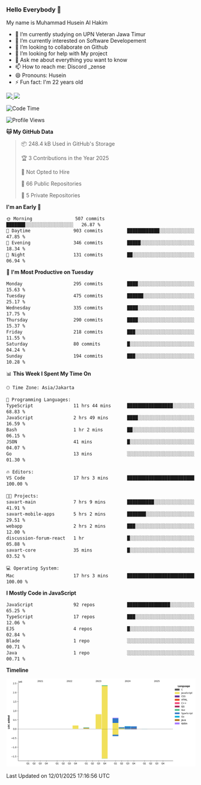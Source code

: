 ### Hello Everybody 👋

My name is Muhammad Husein Al Hakim

- 🔭 I’m currently studying on UPN Veteran Jawa Timur
- 🌱 I’m currently interested on Software Developement
- 👯 I’m looking to collaborate on Github
- 🤔 I’m looking for help with My project
- 💬 Ask me about everything you want to know
- 📫 How to reach me: Discord _zense
- 😄 Pronouns: Husein
- ⚡ Fun fact: I'm 22 years old

<p align="left">
<a href="https://github.com/huseinhq">
  <img height="180em" src="https://github-readme-stats-eight-theta.vercel.app/api?username=huseinhq&show_icons=true&theme=algolia&include_all_commits=true&count_private=true"/>
  <img height="180em" src="https://github-readme-stats-eight-theta.vercel.app/api/top-langs/?username=huseinhq&layout=compact&langs_count=8&theme=algolia"/>
</a>
</p>

<!--START_SECTION:waka-->
![Code Time](http://img.shields.io/badge/Code%20Time-1%2C746%20hrs%204%20mins-blue)

![Profile Views](http://img.shields.io/badge/Profile%20Views-0-blue)

**🐱 My GitHub Data** 

> 📦 248.4 kB Used in GitHub's Storage 
 > 
> 🏆 3 Contributions in the Year 2025
 > 
> 🚫 Not Opted to Hire
 > 
> 📜 66 Public Repositories 
 > 
> 🔑 5 Private Repositories 
 > 
**I'm an Early 🐤** 

```text
🌞 Morning                507 commits         ███████░░░░░░░░░░░░░░░░░░   26.87 % 
🌆 Daytime                903 commits         ████████████░░░░░░░░░░░░░   47.85 % 
🌃 Evening                346 commits         █████░░░░░░░░░░░░░░░░░░░░   18.34 % 
🌙 Night                  131 commits         ██░░░░░░░░░░░░░░░░░░░░░░░   06.94 % 
```
📅 **I'm Most Productive on Tuesday** 

```text
Monday                   295 commits         ████░░░░░░░░░░░░░░░░░░░░░   15.63 % 
Tuesday                  475 commits         ██████░░░░░░░░░░░░░░░░░░░   25.17 % 
Wednesday                335 commits         ████░░░░░░░░░░░░░░░░░░░░░   17.75 % 
Thursday                 290 commits         ████░░░░░░░░░░░░░░░░░░░░░   15.37 % 
Friday                   218 commits         ███░░░░░░░░░░░░░░░░░░░░░░   11.55 % 
Saturday                 80 commits          █░░░░░░░░░░░░░░░░░░░░░░░░   04.24 % 
Sunday                   194 commits         ███░░░░░░░░░░░░░░░░░░░░░░   10.28 % 
```


📊 **This Week I Spent My Time On** 

```text
🕑︎ Time Zone: Asia/Jakarta

💬 Programming Languages: 
TypeScript               11 hrs 44 mins      █████████████████░░░░░░░░   68.83 % 
JavaScript               2 hrs 49 mins       ████░░░░░░░░░░░░░░░░░░░░░   16.59 % 
Bash                     1 hr 2 mins         ██░░░░░░░░░░░░░░░░░░░░░░░   06.15 % 
JSON                     41 mins             █░░░░░░░░░░░░░░░░░░░░░░░░   04.07 % 
Go                       13 mins             ░░░░░░░░░░░░░░░░░░░░░░░░░   01.30 % 

🔥 Editors: 
VS Code                  17 hrs 3 mins       █████████████████████████   100.00 % 

🐱‍💻 Projects: 
savart-main              7 hrs 9 mins        ██████████░░░░░░░░░░░░░░░   41.91 % 
savart-mobile-apps       5 hrs 2 mins        ███████░░░░░░░░░░░░░░░░░░   29.51 % 
webapp                   2 hrs 2 mins        ███░░░░░░░░░░░░░░░░░░░░░░   12.00 % 
discussion-forum-react   1 hr                █░░░░░░░░░░░░░░░░░░░░░░░░   05.88 % 
savart-core              35 mins             █░░░░░░░░░░░░░░░░░░░░░░░░   03.52 % 

💻 Operating System: 
Mac                      17 hrs 3 mins       █████████████████████████   100.00 % 
```

**I Mostly Code in JavaScript** 

```text
JavaScript               92 repos            ████████████████░░░░░░░░░   65.25 % 
TypeScript               17 repos            ███░░░░░░░░░░░░░░░░░░░░░░   12.06 % 
EJS                      4 repos             █░░░░░░░░░░░░░░░░░░░░░░░░   02.84 % 
Blade                    1 repo              ░░░░░░░░░░░░░░░░░░░░░░░░░   00.71 % 
Java                     1 repo              ░░░░░░░░░░░░░░░░░░░░░░░░░   00.71 % 
```



**Timeline**

![Lines of Code chart](https://raw.githubusercontent.com/HuseinHQ/HuseinHQ/main/assets/bar_graph.png)


 Last Updated on 12/01/2025 17:16:56 UTC
<!--END_SECTION:waka-->
